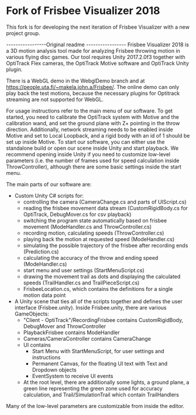 Fork of Frisbee Visualizer 2018
=======================
This fork is for developing the next iteration of Frisbee Visualizer with a new project group.


-----------------Original readme -----------------
Frisbee Visualizer 2018 is a 3D motion analysis tool made for analyzing Frisbee throwing motion in various flying disc games.
Our tool requires Unity 2017.2.0f3 together with OptiTrack Flex cameras, the OptiTrack Motive software and OptiTrack Unity plugin.

There is a WebGL demo in the WebglDemo branch and at <https://people.uta.fi/~makela.john.a/Frisbee/>. The online demo can only play back the test motions, because the necessary plugins for Optitrack streaming are not supported for WebGL.

For usage instructions refer to the main menu of our software. To get started, you need to calibrate the OptiTrack system with Motive and the calibration wand, and set the ground plane with Z+ pointing in the throw direction. Additionally, network streaming needs to be enabled inside Motive and set to Local Loopback, and a rigid body with an id of 1 should be set up inside Motive. To start our software, you can either use the standalone build or open our scene inside Unity and start playback. We recommend opening inside Unity if you need to customize low-level parameters (i.e. the number of frames used for speed calculation inside ThrowController), although there are some basic settings inside the start menu.

The main parts of our software are:
* Custom Unity C# scripts for:
  * controlling the camera (CameraChange.cs and parts of UIScript.cs)
  * reading the frisbee movement data stream (CustomRigidBody.cs for OptiTrack, DebugMover.cs for csv playback)
  * switching the program state automatically based on frisbee movement (ModeHandler.cs and ThrowController.cs)
  * recording motion, calculating speeds (ThrowController.cs)
  * playing back the motion at requested speed (ModeHandler.cs)
  * simulating the possible trajectory of the frisbee after recording ends (Prediction.cs)
  * calculating the accuracy of the throw and ending speed (ModeHandler.cs)
  * start menu and user settings (StartMenuScript.cs)
  * drawing the movement trail as dots and displaying the calculated speeds (TrailHandler.cs and TrailPieceScript.cs)
  * FrisbeeLocation.cs, which contains the definitions for a single motion data point
* A Unity scene that ties all of the scripts together and defines the user interface (Frisbee.unity). Inside Frisbee.unity, there are various GameObjects:
  * "Client - OptiTrack"/RecordingFrisbee contains CustomRigidBody, DebugMover and ThrowController
  * PlaybackFrisbee contains ModeHandler
  * Cameras/CameraController contains CameraChange
  * UI contains
    * Start Menu with StartMenuScript, for user settings and instructions
    * Permanent Canvas, for the floating UI text with Text and Dropdown objects
    * EventSystem to receive UI events
  * At the root level, there are additionally some lights, a ground plane, a green line representing the green zone used for accuracy calculation, and Trail/SimulationTrail which contain TrailHandlers
  
Many of the low-level parameters are customizable from inside the editor. 
